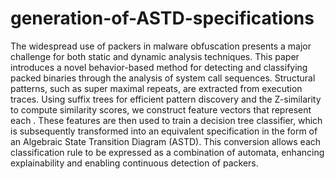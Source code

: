 # generation-of-ASTD-specifications
The widespread use of packers in malware obfuscation presents a major challenge for both static and dynamic analysis techniques. This paper introduces a novel behavior-based method for detecting and classifying packed binaries through the analysis of system call sequences. Structural patterns, such as super maximal repeats, are extracted from execution traces. Using suffix trees for efficient pattern discovery and the Z-similarity to compute similarity scores, we construct feature vectors that represent each . These features are then used to train a decision tree classifier, which is subsequently transformed into an equivalent specification in the form of an Algebraic State Transition Diagram (ASTD). This conversion allows each classification rule to be expressed as a combination of automata, enhancing explainability and enabling continuous detection of packers.